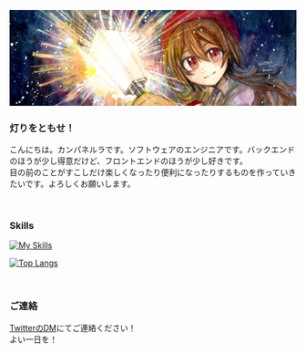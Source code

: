 ![hero image](./img/hero.png)

### 灯りをともせ！  
こんにちは。カンパネルラです。ソフトウェアのエンジニアです。バックエンドのほうが少し得意だけど、フロントエンドのほうが少し好きです。  
目の前のことがすこしだけ楽しくなったり便利になったりするものを作っていきたいです。よろしくお願いします。

<br>

### Skills

[![My Skills](https://skillicons.dev/icons?i=html,css,sass,js,ts,nodejs,jquery,php,py,lua,postgres,react,supabase,flask,fastapi,ai,ps,pr,figma,docker&theme=dark)](https://skillicons.dev)

[![Top Langs](https://github-readme-stats.vercel.app/api/top-langs/?username=campa-rabb&layout=compact&theme=dark
)](https://github.com/anuraghazra/github-readme-stats)


<br>

### ご連絡
[TwitterのDM](https://twitter.com/campa_rabb)にてご連絡ください！  
よい一日を！